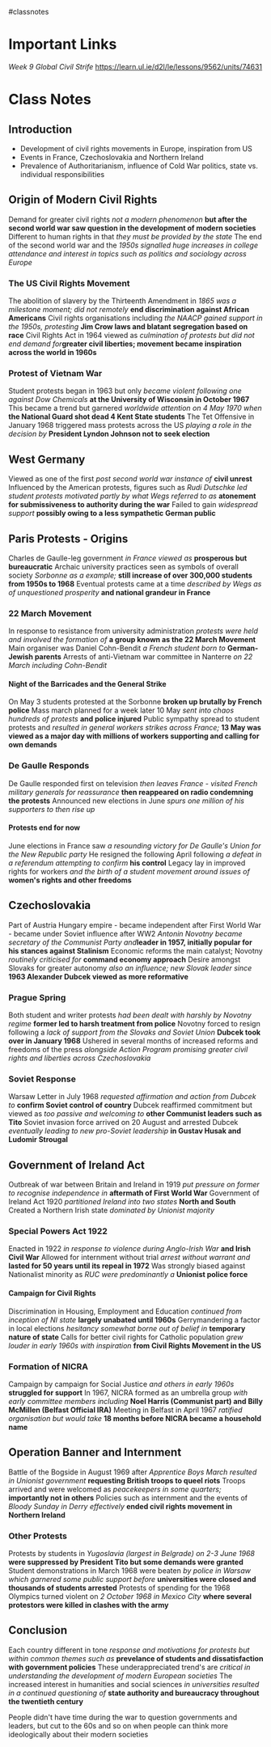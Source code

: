 #classnotes 
# Important Links

*Week 9 Global Civil Strife*
https://learn.ul.ie/d2l/le/lessons/9562/units/74631
# Class Notes

## Introduction

- Development of civil rights movements in Europe, inspiration from US
- Events in France, Czechoslovakia and Northern Ireland
- Prevalence of Authoritarianism, influence of Cold War politics, state vs. individual responsibilities

## Origin of Modern Civil Rights

Demand for greater civil rights *not a modern phenomenon* **but after the second world war saw question in the development of modern societies**
Different to human rights in that *they must be provided by the state*
The end of the second world war and the *1950s signalled huge increases in college attendance and interest in topics such as politics and sociology across Europe*

### The US Civil Rights Movement

The abolition of slavery by the Thirteenth Amendment in *1865 was a milestone moment; did not remotely* **end discrimination against African Americans**
Civil rights organisations including *the NAACP gained support in the 1950s, protesting* **Jim Crow laws and blatant segregation based on race** 
Civil Rights Act in 1964 viewed as *culmination of protests but did not end demand for***greater civil liberties; movement became inspiration across the world in 1960s**

### Protest of Vietnam War

Student protests began in 1963 but only *became violent following one against Dow Chemicals* **at the University of Wisconsin in October 1967**
This became a trend but garnered *worldwide attention on 4 May 1970 when* **the National Guard shot dead 4 Kent State students**
The Tet Offensive in January 1968 triggered mass protests across the US *playing a role in the decision by* **President Lyndon Johnson not to seek election**

## West Germany

Viewed as one of the first *post second world war instance of*  **civil unrest**
Influenced by the American protests, figures such as *Rudi Dutschke led student protests motivated partly by what Wegs referred to as* **atonement for submissiveness to authority during the war**
Failed to gain *widespread support* **possibly owing to a less sympathetic German public**

## Paris Protests - Origins

Charles de Gaulle-leg government *in France viewed as* **prosperous but bureaucratic**
Archaic university practices seen as symbols of overall society *Sorbonne as a example;* **still increase of over 300,000 students from 1950s to 1968**
Eventual protests came at a time *described by Wegs as of unquestioned prosperity* **and national grandeur in France**

### 22 March Movement

In response to resistance from university administration *protests were held and involved the formation of* **a group known as the 22 March Movement**
Main organiser was Daniel Cohn-Bendit *a French student born to* **German-Jewish parents**
Arrests of anti-Vietnam war committee in Nanterre *on 22 March including Cohn-Bendit*

#### Night of the Barricades and the General Strike

On May 3 students protested at the Sorbonne **broken up brutally by French police**
Mass march planned for a week later 10 May *sent into chaos hundreds of protests* **and police injured**
Public sympathy spread to student protests and *resulted in general workers strikes across France;* **13 May was viewed as a major day with millions of workers supporting and calling for own demands**

### De Gaulle Responds

De Gaulle responded first on television *then leaves France - visited French military generals for reassurance* **then reappeared on radio condemning the protests**
Announced new elections in June *spurs one million of his supporters to then rise up*

#### Protests end for now

June elections in France saw *a resounding victory for De Gaulle's Union for the New Republic party*
He resigned the following April following *a defeat in a referendum attempting to confirm* **his control**
Legacy lay in improved rights for workers *and the birth of a student movement around issues of* **women's rights and other freedoms**

## Czechoslovakia

Part of Austria Hungary empire - became independent after First World War - became under Soviet influence after WW2 *Antonin Novotny became secretary of the Communist Party and***leader in 1957, initially popular for his stances against Stalinism**
Economic reforms the main catalyst; Novotny *routinely criticised for* **command economy approach**
Desire amongst Slovaks for greater autonomy *also an influence; new Slovak leader since* **1963 Alexander Dubcek viewed as more reformative**

### Prague Spring

Both student and writer protests *had been dealt with harshly by Novotny regime* **former led to harsh treatment from police**
Novotny forced to resign following a *lack of support from the Slovaks and Soviet Union* **Dubcek took over in January 1968**
Ushered in several months of increased reforms and freedoms of the press *alongside Action Program promising greater civil rights and liberties across Czechoslovakia*


### Soviet Response

Warsaw Letter in July 1968 *requested affirmation and action from Dubcek to* **confirm Soviet control of country**
Dubcek reaffirmed commitment but viewed as *too passive and welcoming to* **other Communist leaders such as Tito**
Soviet invasion force arrived on 20 August and arrested Dubcek *eventually leading to new pro-Soviet leadership* **in Gustav Husak and Ludomir Strougal**

## Government of Ireland Act

Outbreak of war between Britain and Ireland in 1919 *put pressure on former to recognise independence in* **aftermath of First World War**
Government of Ireland Act 1920 *partitioned Ireland into two states* **North and South**
Created a Northern Irish state *dominated by Unionist majority*

### Special Powers Act 1922

Enacted in 1922 *in response to violence during Anglo-Irish War* **and Irish Civil War**
Allowed for internment without trial *arrest without warrant and* **lasted for 50 years until its repeal in 1972**
Was strongly biased against Nationalist minority as *RUC were predominantly a* **Unionist police force**

#### Campaign for Civil Rights

Discrimination in Housing, Employment and Education *continued from inception of NI state* **largely unabated until 1960s**
Gerrymandering a factor in local elections *hesitancy somewhat borne out of belief in* **temporary nature of state**
Calls for better civil rights for Catholic population *grew louder in early 1960s with inspiration* **from Civil Rights Movement in the US**

### Formation of NICRA

Campaign by campaign for Social Justice *and others in early 1960s* **struggled for support**
In 1967, NICRA formed as an umbrella group *with early committee members including* **Noel Harris (Communist part) and Billy McMillen (Belfast Official IRA)**
Meeting in Belfast in April 1967 *ratified organisation but would take* **18 months before NICRA became a household name**

## Operation Banner and Internment

Battle of the Bogside in August 1969 after *Apprentice Boys March resulted in Unionist government* **requesting British troops to queel riots**
Troops arrived and were welcomed as *peacekeepers in some quarters;* **importantly not in others**
Policies such as internment and the events of *Bloody Sunday in Derry effectively* **ended civil rights movement in Northern Ireland** 

### Other Protests

Protests by students in *Yugoslavia (largest in Belgrade) on 2-3 June 1968* **were suppressed by President Tito but some demands were granted**
Student demonstrations in March 1968 were beaten *by police in Warsaw which garnered some public support before* **universities were closed and thousands of students arrested**
Protests of spending for the 1968 Olympics turned violent on *2 October 1968 in Mexico City* **where several protestors were killed in clashes with the army**

## Conclusion

Each country different in tone *response and motivations for protests but within common themes such as* **prevelance of students and dissatisfaction with government policies**
These underappreciated trend's are *critical in understanding the development of modern European societies*
The increased interest in humanities and social sciences *in universities resulted in a continued questioning of* **state authority and bureaucracy throughout the twentieth century**

People didn't have time during the war to question governments and leaders, but cut to the 60s and so on when people can think more ideologically about their modern societies

